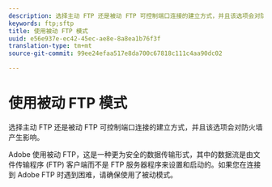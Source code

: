 ```yaml
---
description: 选择主动 FTP 还是被动 FTP 可控制端口连接的建立方式，并且该选项会对防火墙产生影响。
keywords: ftp;sftp
title: 使用被动 FTP 模式
uuid: e56e937e-ec42-45ec-ae8e-8a8ea1b76f3f
translation-type: tm+mt
source-git-commit: 99ee24efaa517e8da700c67818c111c4aa90dc02

---
```



# 使用被动 FTP 模式

选择主动 FTP 还是被动 FTP 可控制端口连接的建立方式，并且该选项会对防火墙产生影响。

Adobe 使用被动 FTP，这是一种更为安全的数据传输形式，其中的数据流是由文件传输程序 (FTP) 客户端而不是 FTP 服务器程序来设置和启动的。如果您在连接到 Adobe FTP 时遇到困难，请确保使用了被动模式。
